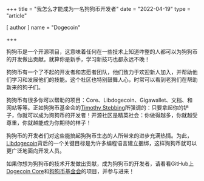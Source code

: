 +++
title = "我怎么才能成为一名狗狗币开发者"
date = "2022-04-19"
type = "article"

[ author ]
  name = "Dogecoin"

+++

狗狗币是一个开源项目，这意味着任何在一些技术上知道咋整的人都可以为狗狗币的开发做出贡献。就算你是新手，学习新技巧也都永远不晚！

狗狗币有一个了不起的开发者和志愿者团队，他们致力于欢迎新人加入，并帮助他们学习和发展他们的技能。这个社区也特别鼓舞人心，时常可以看到老狗们在帮助新来的狗子们。

狗狗币有很多你可以帮助的项目：Core、Libdogecoin、Gigawallet、文档、和网站等等。正如狗狗币基金会的[Timothy Stebbing](https://twitter.com/tjstebbing/status/1480001128880230401?s=20)所强调的：只要拿起你的铲子，你就可以成为狗狗币的开发者！开源社区是精英社会：你做得越多，你就越受尊重，你就越能成为你期待的样子！

狗狗币的开发者们对这些能搞起狗狗币生态的人所带来的进步充满热情。为此，[Libdogecoin](https://github.com/dogecoinfoundation/libdogecoin)背后的一个关键目标是为许多编程语言建立捆绑，这样狗狗币就可以更广泛地面向开发人员。

如果你想为狗狗币的技术开发做出贡献，成为狗狗币的开发者，请看看GitHub上[Dogecoin Core](https://github.com/dogecoin/dogecoin)和[狗狗币基金会](https://github.com/dogecoinfoundation)的项目，并参与进来！